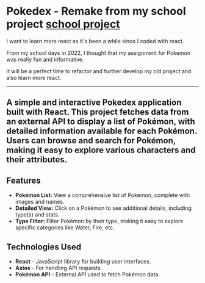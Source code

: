 # Pokedex - Remake from my school project [school project](https://github.com/Swirl86/Webbutveckling-Kurs/tree/main/pokedex)

I want to learn more react as it's been a while since I coded with react.

From my school days in 2022, I thought that my assignment for Pokemon was really fun and informative.

It will be a perfect time to refactor and further develop my old project and also learn more react.

----------

## A simple and interactive Pokedex application built with React. This project fetches data from an external API to display a list of Pokémon, with detailed information available for each Pokémon. Users can browse and search for Pokémon, making it easy to explore various characters and their attributes.

## Features
- **Pokémon List:** View a comprehensive list of Pokémon, complete with images and names.
- **Detailed View:** Click on a Pokémon to see additional details, including type(s) and stats.
- **Type Filter:** Filter Pokémon by their type, making it easy to explore specific categories like Water, Fire, etc..

## Technologies Used
- **React** - JavaScript library for building user interfaces.
- **Axios** - For handling API requests.
- **Pokémon API** - External API used to fetch Pokémon data.
